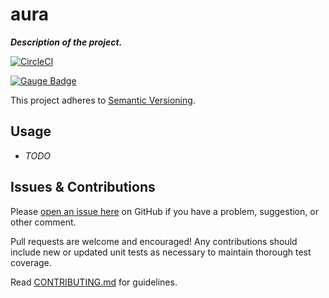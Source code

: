 # aura
*__Description of the project.__*

[![CircleCI](https://circleci.com/gh/haroon-sheikh/aura.svg?style=svg)](https://circleci.com/gh/haroon-sheikh/aura)

[![Gauge Badge](https://gauge.org/Gauge_Badge.svg)](https://gauge.org)

This project adheres to [Semantic Versioning](https://semver.org).

## Usage

* *TODO*


## Issues & Contributions

Please [open an issue here](../../issues) on GitHub if you have a problem, suggestion, or other comment.

Pull requests are welcome and encouraged! Any contributions should include new or updated unit tests as necessary to maintain thorough test coverage.

Read [CONTRIBUTING.md](CONTRIBUTING.md) for guidelines.
